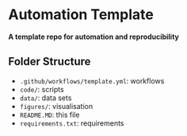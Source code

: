 # Automation Template
__A template repo for automation and reproducibility__

## Folder Structure

- `.github/workflows/template.yml`: workflows
- `code/`: scripts
- `data/`: data sets
- `figures/`: visualisation
- `README.MD`: this file
- `requirements.txt`: requirements



